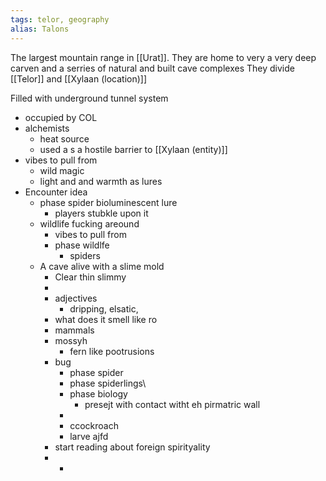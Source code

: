 ```yaml
---
tags: telor, geography
alias: Talons
---
```


The largest mountain range in [[Urat]]. They are home to very a very deep carven  and a serries of natural and built cave complexes
They divide [[Telor]] and [[Xylaan (location)]]

Filled with underground tunnel system
- occupied by COL 
- alchemists
	- heat source
	- used a s a hostile barrier to [[Xylaan (entity)]]
- vibes to pull from
	- wild magic 
	- light and and warmth as lures 
- Encounter idea
	- phase spider bioluminescent lure 
		- players stubkle upon it 
	- wildlife fucking areound
		- vibes to pull from
		- phase wildlfe 
			- spiders
	- A cave alive with a slime mold 
		- Clear thin slimmy 
		- 
		- adjectives
			- dripping, elsatic, 
		- what does it smell like ro
		- mammals
		- mossyh 
			- fern like pootrusions
		- bug 
			- phase spider
			- phase spiderlings\
			- phase biology 
				- presejt with contact witht eh pirmatric wall 
			- 
			- ccockroach 
			- larve ajfd
		- start reading about foreign spirityality 
		- 
			- 